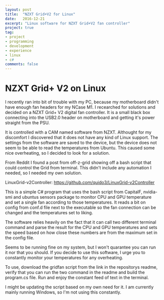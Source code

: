 ```yaml
---
layout: post
title:  "NZXT Grid+V2 for Linux"
date:   2016-12-21
excerpt: "Linux software for NZXT Grid+V2 fan controller"
project: true
tag:
- project
- programming
- development
- experience
- linux
- c#
comments: false
---
```


# NZXT Grid+ V2 on Linux

I recently ran into bit of trouble with my PC, because my motherboard didn't have enough fan headers for my NCase M1. I recearched for solutions and decided on a NZXT Grid+ V2 digital fan controller. It is a small black box connecting into the USB2.0 header on motherboard and getting it's power straight from the PSU.

It is controlled with a CAM named software from NZXT. Althought for my discomfort I discovered that it does not have any kind of Linux support. The settings from the software are saved to the device, but the device does not seem to be able to read the temperatures from Ubuntu. This caused some nice overheating, so I decided to look for a solution.

From Reddit I found a post from off-z-grid showing off a bash script that could control the Grid from terminal. This didn't include any automation I needed, so I needed my own solution.

LinuxGrid-v2Controller: https://github.com/quido3/LinuxGrid-v2Controller

This is a simple C# program that uses the bash script from CapitalF, nvidia-smi and ubuntus sensors package to monitor CPU and GPU temperature and set a single fan according to those temperatures. It reads a bit on config from conf.d file next to the executable so the fan connection can be changed and the temperatures set to liking.

The software relies heavily on the fact that it can call two different terminal command and parse the result for the CPU and GPU temperatures and sets the speed based on how close these numbers are from the maximum set in the config file.

Seems to be running fine on my system, but I won't quarantee you can run it nor that you should. If you decide to use this software, I urge you to constantly monitor your temperatures for any overheating.

To use, download the gridfan script from the link in the repositorys readme, verify that you can run the two command in the readme and build the program.cs file. Run and enjoy the constant feed of text in the terminal.

I might be updating the script based on my own need for it. I am currently mainly running Windows, so I'm not using this constantly.
